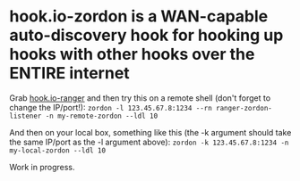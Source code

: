 # hook.io-zordon is a WAN-capable auto-discovery hook for hooking up hooks with other hooks over the ENTIRE internet

Grab [hook.io-ranger]() and then try this on a remote shell (don't forget to change the IP/port!):
```zordon -l 123.45.67.8:1234 --rn ranger-zordon-listener -n my-remote-zordon --ldl 10```

And then on your local box, something like this (the -k argument should take the same IP/port as the -l argument above):
```zordon -k 123.45.67.8:1234 -n my-local-zordon --ldl 10```

Work in progress.